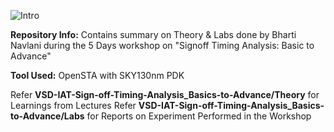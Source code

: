 

![Intro](https://user-images.githubusercontent.com/84861735/220158079-725fc5d1-6b99-4458-9c3f-915928f4334c.png)




**Repository Info:**  Contains summary on Theory & Labs done by Bharti Navlani during the 5 Days workshop on "Signoff Timing Analysis: Basic to Advance"

**Tool Used:**  OpenSTA with SKY130nm PDK


Refer **VSD-IAT-Sign-off-Timing-Analysis_Basics-to-Advance/Theory** for Learnings from Lectures
Refer **VSD-IAT-Sign-off-Timing-Analysis_Basics-to-Advance/Labs** for Reports on Experiment Performed in the Workshop 
